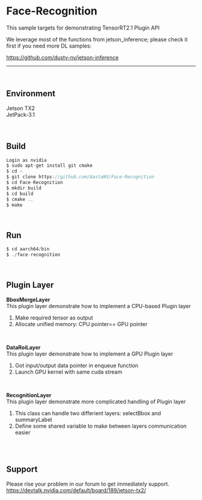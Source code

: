 Face-Recognition
===========================
This sample targets for demonstrating TensorRT2.1 Plugin API

We leverage most of the functions from jetson_inference; please check it first if you need more DL samples:

<https://github.com/dusty-nv/jetson-inference>
***
</br>


## Environment
Jetson TX2
</br>
JetPack-3.1
</br>
</br>
</br>


## Build
```C
Login as nvidia
$ sudo apt-get install git cmake
$ cd ~
$ git clone https://github.com/AastaNV/Face-Recognition
$ cd Face-Recognition
$ mkdir build
$ cd build
$ cmake ..
$ make
```

</br>


## Run
```C
$ cd aarch64/bin
$ ./face-recognition
```

</br>


## Plugin Layer
**BboxMergeLayer**
</br>
This plugin layer demonstrate how to implement a CPU-based Plugin layer
</br>
1. Make required tensor as output
2. Allocate unified memory: CPU pointer== GPU pointer
</br>


**DataRoiLayer**
</br>
This plugin layer demonstrate how to implement a GPU Plugin layer
</br>
1. Got input/output data pointer in enqueue function
2. Launch GPU kernel with same cuda stream
</br>


**RecognitionLayer**
</br>
This plugin layer demonstrate more complicated handling of Plugin layer
</br>
1. This class can handle two differient layers: selectBbox and summaryLabel
2. Define some shared variable to make between layers communication easier
</br>
</br>


## Support
Please rise your problem in our forum to get immediately support.
</br>
https://devtalk.nvidia.com/default/board/189/jetson-tx2/
</br>
</br>
</br>
